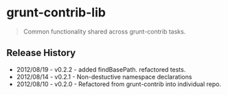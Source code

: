 # grunt-contrib-lib
> Common functionality shared across grunt-contrib tasks.

## Release History
* 2012/08/19 - v0.2.2 - added findBasePath. refactored tests.
* 2012/08/14 - v0.2.1 - Non-destuctive namespace declarations
* 2012/08/10 - v0.2.0 - Refactored from grunt-contrib into individual repo.